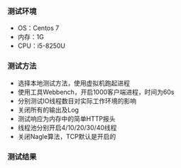 <!--
 * @Autor: taobo
 * @Date: 2020-06-02 12:36:22
 * @LastEditTime: 2020-06-02 13:21:02
 * @Description: file content
--> 
### 测试环境
* OS：Centos 7
* 内存：1G
* CPU：i5-8250U

### 测试方法
* 选择本地测试方法，使用虚拟机跑起进程
* 使用工具Webbench，开启1000客户端进程，时间为60s
* 分别测试IO线程数目对实际工作环境的影响
* 关闭所有的输出及Log
* 测试响应为内存中的简单HTTP报头
* 线程池分别开启4/10/20/30/40线程
* 关闭Nagle算法，TCP默认是开启的
### 测试结果

